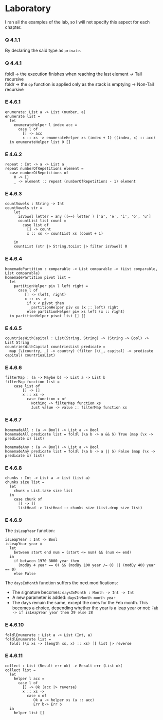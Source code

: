 # Laboratory

I ran all the examples of the lab, so I will not specify this aspect for each chapter.

### Q 4.1.1
By declaring the said type as `private`.

### Q 4.4.1
foldl -> the execution finishes when reaching the last element -> Tail recursive  
foldr -> the `op` function is applied only as the stack is emptying -> Non-Tail recursive

### E 4.6.1
```
enumerate: List a -> List (number, a)
enumerate list = 
  let
    enumerateHelper l index acc = 
      case l of
        [] -> acc
        x :: xs -> enumerateHelper xs (index + 1) ((index, x) :: acc)
  in enumerateHelper list 0 []
```

### E 4.6.2
```
repeat : Int -> a -> List a
repeat numberOfRepetitions element =
  case numberOfRepetitions of
    0 -> []
    _ -> element :: repeat (numberOfRepetitions - 1) element
```

### E 4.6.3
```
countVowels : String -> Int
countVowels str = 
    let
      isVowel letter = any ((==) letter ) ['a', 'e', 'i', 'o', 'u']
      countList list count = 
        case list of
          [] -> count
          x :: xs -> countList xs (count + 1)
        
    in
    countList (str |> String.toList |> filter isVowel) 0 
```

### E 4.6.4
```
homemadePartition : comparable -> List comparable -> (List comparable, List comparable)
homemadePartition pivot list =
  let
    partitionHelper piv l left right =
      case l of
         [] -> (left, right)
         x :: xs ->
          if x < pivot then
            partitionHelper piv xs (x :: left) right
          else partitionHelper piv xs left (x :: right)
  in partitionHelper pivot list [] []
```

### E 4.6.5
```
countriesWithCapital : List(String, String) -> (String -> Bool) -> List String
countriesWithCapital countriesList predicate =
  map (\(country, _) -> country) (filter (\(_, capital) -> predicate capital) countriesList)
```

### E 4.6.6
```
filterMap : (a -> Maybe b) -> List a -> List b 
filterMap function list = 
    case list of 
        [] -> []
        x :: xs -> 
          case function x of
            Nothing -> filterMap function xs
            Just value -> value :: filterMap function xs
```

### E 4.6.7
```
homemadeAll : (a -> Bool) -> List a -> Bool
homemadeAll predicate list = foldl (\a b -> a && b) True (map (\x -> predicate x) list)

homemadeAny : (a -> Bool) -> List a -> Bool
homemadeAny predicate list = foldl (\a b -> a || b) False (map (\x -> predicate x) list)
```

### E 4.6.8
```
chunks : Int -> List a -> List (List a)
chunks size list =
  let
    chunk = List.take size list
  in
    case chunk of
      [] -> []
      listHead -> listHead :: chunks size (List.drop size list)
```

### E 4.6.9
The `isLeapYear` function:
```
isLeapYear : Int -> Bool
isLeapYear year =
  let
    between start end num = (start <= num) && (num <= end)
  in
    if between 1970 3000 year then
      (modBy 4 year == 0) && (modBy 100 year /= 0) || (modBy 400 year == 0)
    else False
```

The `daysInMonth` function suffers the next modifications:  
- The signature becomes: `daysInMonth : Month -> Int -> Int`
- A new parameter is added: `daysInMonth month year`
- The days remain the same, except the ones for the Feb month. This becomes a choice, depending whether the year is a leap year or not: `Feb -> if isLeapYear year then 29 else 28`

### E 4.6.10
```
foldlEnumerate : List a -> List (Int, a)
foldlEnumerate list =
  foldl (\x xs -> (length xs, x) :: xs) [] list |> reverse
```

### E 4.6.11
```
collect : List (Result err ok) -> Result err (List ok)
collect list =
  let
    helper l acc =
      case l of
        [] -> Ok (acc |> reverse)
        x :: xs -> 
          case x of
             Ok a -> helper xs (a :: acc)
             Err b-> Err b
  in
    helper list []
```